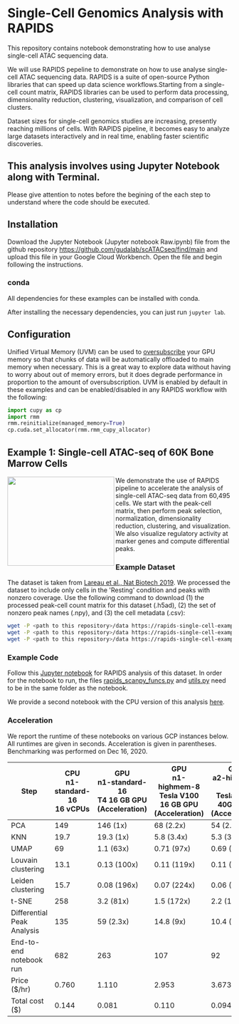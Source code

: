 # Single-Cell Genomics Analysis with RAPIDS

This repository contains notebook demonstrating how to use analyse single-cell ATAC sequencing data.

We will use RAPIDS pepeline to demonstrate on how to use analyse single-cell ATAC sequencing data. RAPIDS is a suite of open-source Python libraries that can speed up data science workflows.Starting from a single-cell count matrix, RAPIDS libraries can be used to perform data processing, dimensionality reduction, clustering, visualization, and comparison of cell clusters.

Dataset sizes for single-cell genomics studies are increasing, presently reaching millions of cells. With RAPIDS pipeline, it becomes easy to analyze large datasets interactively and in real time, enabling faster scientific discoveries.

## This analysis involves using Jupyter Notebook along with Terminal.
Please give attention to notes before the begining of the each step to understand where the code should be executed.

## Installation

Download the Jupyter Notebook (Jupyter notebook Raw.ipynb) file from the github repository https://github.com/gudalab/scATACseq/find/main and upload this file in your Google Cloud Workbench.
Open the file and begin following the instructions.

### conda
All dependencies for these examples can be installed with conda.

After installing the necessary dependencies, you can just run `jupyter lab`.

## Configuration

Unified Virtual Memory (UVM) can be used to [oversubscribe](https://developer.nvidia.com/blog/beyond-gpu-memory-limits-unified-memory-pascal/) your GPU memory so that chunks of data will be automatically offloaded to main memory when necessary. This is a great way to explore data without having to worry about out of memory errors, but it does degrade performance in proportion to the amount of oversubscription. UVM is enabled by default in these examples and can be enabled/disabled in any RAPIDS workflow with the following:
```python
import cupy as cp
import rmm
rmm.reinitialize(managed_memory=True)
cp.cuda.set_allocator(rmm.rmm_cupy_allocator)
```

## Example 1: Single-cell ATAC-seq of 60K Bone Marrow Cells

<img align="left" width="240" height="200" src="https://github.com/clara-parabricks/rapids-single-cell-examples/blob/master/images/60k_bmmc_dsciATAC.png?raw=true">

We demonstrate the use of RAPIDS pipeline to accelerate the analysis of single-cell ATAC-seq data from 60,495 cells. We start with the peak-cell matrix, then perform peak selection, normalization, dimensionality reduction, clustering, and visualization. We also visualize regulatory activity at marker genes and compute differential peaks.

### Example Dataset

The dataset is taken from [Lareau et al., Nat Biotech 2019](https://www.nature.com/articles/s41587-019-0147-6). We processed the dataset to include only cells in the 'Resting' condition and peaks with nonzero coverage. Use the following command to download (1) the processed peak-cell count matrix for this dataset (.h5ad), (2) the set of nonzero peak names (.npy), and (3) the cell metadata (.csv):

```bash
wget -P <path to this repository>/data https://rapids-single-cell-examples.s3.us-east-2.amazonaws.com/dsci_resting_nonzeropeaks.h5ad; \
wget -P <path to this repository>/data https://rapids-single-cell-examples.s3.us-east-2.amazonaws.com/dsci_resting_peaknames_nonzero.npy; \
wget -P <path to this repository>/data https://rapids-single-cell-examples.s3.us-east-2.amazonaws.com/dsci_resting_cell_metadata.csv
```

### Example Code

Follow this [Jupyter notebook](https://github.com/gudalab/scATACseq/blob/main/Jupyter%20notebook%20Raw.ipynb) for RAPIDS analysis of this dataset. In order for the notebook to run, the files [rapids_scanpy_funcs.py](notebooks/rapids_scanpy_funcs.py) and [utils.py](notebooks/utils.py) need to be in the same folder as the notebook.

We provide a second notebook with the CPU version of this analysis [here](notebooks/dsci_bmmc_60k_cpu.ipynb).

### Acceleration

We report the runtime of these notebooks on various GCP instances below. All runtimes are given in seconds. Acceleration is given in parentheses. Benchmarking was performed on Dec 16, 2020.


| Step                         | CPU <br> n1-standard-16 <br> 16 vCPUs | GPU <br> n1-standard-16 <br> T4 16 GB GPU <br> (Acceleration)  | GPU <br> n1-highmem-8 <br> Tesla V100 16 GB GPU <br> (Acceleration) | GPU <br> a2-highgpu-1g <br> Tesla A100 40GB GPU <br> (Acceleration) |
|------------------------------|-------------------------|----------------------------|-------------------|-------------|
| PCA                          | 149                     |  146 (1x)                  |  68  (2.2x)       |  54  (2.8x) |
| KNN                          | 19.7                    | 19.3 (1x)                  | 5.8 (3.4x)        |  5.3 (3.7x) |
| UMAP                         | 69                      |  1.1 (63x)                 | 0.71 (97x)        | 0.69 (100x) |
| Louvain clustering           | 13.1                    | 0.13 (100x)                | 0.11 (119x)       | 0.11 (119x) |
| Leiden clustering            | 15.7                    | 0.08 (196x)                | 0.07 (224x)       | 0.06 (262x) |
| t-SNE                        | 258                     |  3.2 (81x)                 | 1.5  (172x)       |  2.2 (117x) |
| Differential Peak Analysis   | 135                     |   59 (2.3x)                | 14.8 (9x)         | 10.4  (13x) |
| End-to-end notebook run      | 682                     |    263                     | 107               |   92        |
| Price ($/hr)                 | 0.760                   | 1.110                      | 2.953             | 3.673       |
| Total cost ($)               | 0.144                   |  0.081                     | 0.110             |    0.094    |
